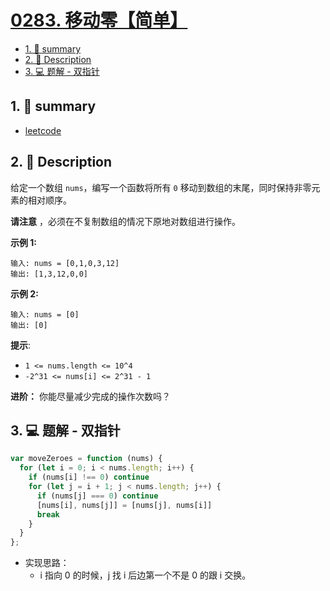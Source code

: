 # [0283. 移动零【简单】](https://github.com/Tdahuyou/leetcode/tree/main/0283.%20%E7%A7%BB%E5%8A%A8%E9%9B%B6%E3%80%90%E7%AE%80%E5%8D%95%E3%80%91)

<!-- region:toc -->
- [1. 📝 summary](#1--summary)
- [2. 📝 Description](#2--description)
- [3. 💻 题解 - 双指针](#3--题解---双指针)
<!-- endregion:toc -->

## 1. 📝 summary

- [leetcode](https://leetcode.cn/problems/move-zeroes/)

## 2. 📝 Description

给定一个数组 `nums`，编写一个函数将所有 `0` 移动到数组的末尾，同时保持非零元素的相对顺序。

**请注意** ，必须在不复制数组的情况下原地对数组进行操作。

**示例 1:**
```
输入: nums = [0,1,0,3,12]
输出: [1,3,12,0,0]
```
**示例 2:**
```
输入: nums = [0]
输出: [0]
```
**提示**:

- `1 <= nums.length <= 10^4`
- `-2^31 <= nums[i] <= 2^31 - 1`

**进阶：** 你能尽量减少完成的操作次数吗？

## 3. 💻 题解 - 双指针

```js
var moveZeroes = function (nums) {
  for (let i = 0; i < nums.length; i++) {
    if (nums[i] !== 0) continue
    for (let j = i + 1; j < nums.length; j++) {
      if (nums[j] === 0) continue
      [nums[i], nums[j]] = [nums[j], nums[i]]
      break
    }
  }
};
```

- 实现思路：
  - i 指向 0 的时候，j 找 i 后边第一个不是 0 的跟 i 交换。
